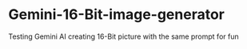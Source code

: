 # Gemini-16-Bit-image-generator
Testing Gemini AI creating 16-Bit picture with the same prompt for fun 
